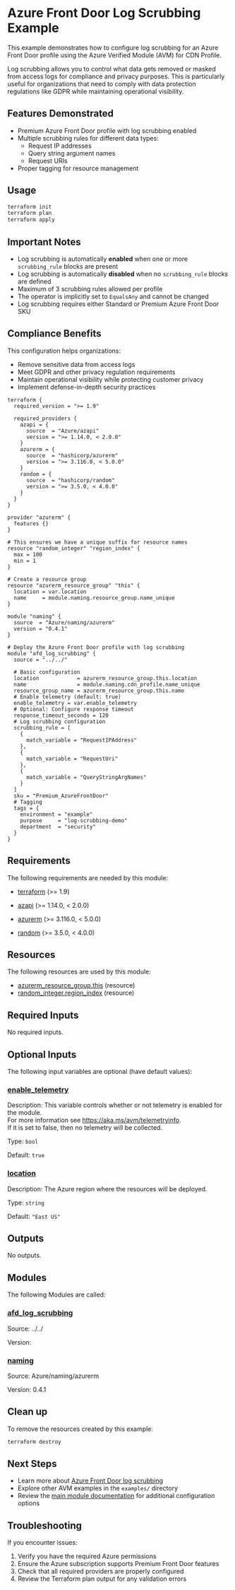 <!-- BEGIN_TF_DOCS -->
# Azure Front Door Log Scrubbing Example

This example demonstrates how to configure log scrubbing for an Azure Front Door profile using the Azure Verified Module (AVM) for CDN Profile.

Log scrubbing allows you to control what data gets removed or masked from access logs for compliance and privacy purposes. This is particularly useful for organizations that need to comply with data protection regulations like GDPR while maintaining operational visibility.

## Features Demonstrated

- Premium Azure Front Door profile with log scrubbing enabled
- Multiple scrubbing rules for different data types:
  - Request IP addresses
  - Query string argument names  
  - Request URIs
- Proper tagging for resource management

## Usage

```bash
terraform init
terraform plan
terraform apply
```

## Important Notes

- Log scrubbing is automatically **enabled** when one or more `scrubbing_rule` blocks are present
- Log scrubbing is automatically **disabled** when no `scrubbing_rule` blocks are defined
- Maximum of 3 scrubbing rules allowed per profile
- The operator is implicitly set to `EqualsAny` and cannot be changed
- Log scrubbing requires either Standard or Premium Azure Front Door SKU

## Compliance Benefits

This configuration helps organizations:
- Remove sensitive data from access logs
- Meet GDPR and other privacy regulation requirements
- Maintain operational visibility while protecting customer privacy
- Implement defense-in-depth security practices

```hcl
terraform {
  required_version = ">= 1.9"

  required_providers {
    azapi = {
      source  = "Azure/azapi"
      version = ">= 1.14.0, < 2.0.0"
    }
    azurerm = {
      source  = "hashicorp/azurerm"
      version = ">= 3.116.0, < 5.0.0"
    }
    random = {
      source  = "hashicorp/random"
      version = ">= 3.5.0, < 4.0.0"
    }
  }
}

provider "azurerm" {
  features {}
}

# This ensures we have a unique suffix for resource names
resource "random_integer" "region_index" {
  max = 100
  min = 1
}

# Create a resource group
resource "azurerm_resource_group" "this" {
  location = var.location
  name     = module.naming.resource_group.name_unique
}

module "naming" {
  source  = "Azure/naming/azurerm"
  version = "0.4.1"
}

# Deploy the Azure Front Door profile with log scrubbing
module "afd_log_scrubbing" {
  source = "../../"

  # Basic configuration
  location            = azurerm_resource_group.this.location
  name                = module.naming.cdn_profile.name_unique
  resource_group_name = azurerm_resource_group.this.name
  # Enable telemetry (default: true)
  enable_telemetry = var.enable_telemetry
  # Optional: Configure response timeout
  response_timeout_seconds = 120
  # Log scrubbing configuration
  scrubbing_rule = [
    {
      match_variable = "RequestIPAddress"
    },
    {
      match_variable = "RequestUri"
    },
    {
      match_variable = "QueryStringArgNames"
    }
  ]
  sku = "Premium_AzureFrontDoor"
  # Tagging
  tags = {
    environment = "example"
    purpose     = "log-scrubbing-demo"
    department  = "security"
  }
}
```

<!-- markdownlint-disable MD033 -->
## Requirements

The following requirements are needed by this module:

- <a name="requirement_terraform"></a> [terraform](#requirement\_terraform) (>= 1.9)

- <a name="requirement_azapi"></a> [azapi](#requirement\_azapi) (>= 1.14.0, < 2.0.0)

- <a name="requirement_azurerm"></a> [azurerm](#requirement\_azurerm) (>= 3.116.0, < 5.0.0)

- <a name="requirement_random"></a> [random](#requirement\_random) (>= 3.5.0, < 4.0.0)

## Resources

The following resources are used by this module:

- [azurerm_resource_group.this](https://registry.terraform.io/providers/hashicorp/azurerm/latest/docs/resources/resource_group) (resource)
- [random_integer.region_index](https://registry.terraform.io/providers/hashicorp/random/latest/docs/resources/integer) (resource)

<!-- markdownlint-disable MD013 -->
## Required Inputs

No required inputs.

## Optional Inputs

The following input variables are optional (have default values):

### <a name="input_enable_telemetry"></a> [enable\_telemetry](#input\_enable\_telemetry)

Description: This variable controls whether or not telemetry is enabled for the module.  
For more information see <https://aka.ms/avm/telemetryinfo>.  
If it is set to false, then no telemetry will be collected.

Type: `bool`

Default: `true`

### <a name="input_location"></a> [location](#input\_location)

Description: The Azure region where the resources will be deployed.

Type: `string`

Default: `"East US"`

## Outputs

No outputs.

## Modules

The following Modules are called:

### <a name="module_afd_log_scrubbing"></a> [afd\_log\_scrubbing](#module\_afd\_log\_scrubbing)

Source: ../../

Version:

### <a name="module_naming"></a> [naming](#module\_naming)

Source: Azure/naming/azurerm

Version: 0.4.1

## Clean up

To remove the resources created by this example:

```bash
terraform destroy
```

## Next Steps

- Learn more about [Azure Front Door log scrubbing](https://docs.microsoft.com/en-us/azure/frontdoor/logs-scrubbing)
- Explore other AVM examples in the `examples/` directory
- Review the [main module documentation](../../README.md) for additional configuration options

## Troubleshooting

If you encounter issues:

1. Verify you have the required Azure permissions
2. Ensure the Azure subscription supports Premium Front Door features
3. Check that all required providers are properly configured
4. Review the Terraform plan output for any validation errors
<!-- END_TF_DOCS -->